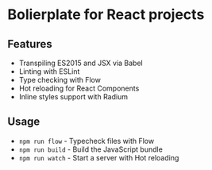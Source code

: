 Bolierplate for React projects
==============================

## Features

* Transpiling ES2015 and JSX via Babel
* Linting with ESLint
* Type checking with Flow
* Hot reloading for React Components
* Inline styles support with Radium

## Usage

* `npm run flow` - Typecheck files with Flow
* `npm run build` - Build the JavaScript bundle
* `npm run watch` - Start a server with Hot reloading
